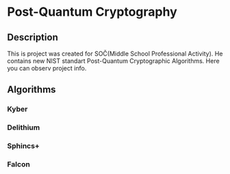 # Post-Quantum Cryptography
## Description

This is project was created for SOČ(Middle School Professional Activity). He contains new NIST standart Post-Quantum Cryptographic Algorithms. Here you can observ project info.

## Algorithms

### Kyber

### Delithium

### Sphincs+

### Falcon